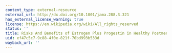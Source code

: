 ```yaml
---
content_type: external-resource
external_url: http://dx.doi.org/10.1001/jama.288.3.321
has_external_license_warning: true
license: https://en.wikipedia.org/wiki/All_rights_reserved
status: ''
title: Risks And Benefits of Estrogen Plus Progestin in Healthy Postmenopausal Women
uid: ef47c5c7-9c88-4f0e-821f-70bd993b533d
wayback_url: ''
---
```

